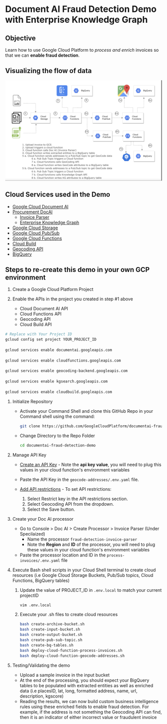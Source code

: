 # Document AI Fraud Detection Demo with Enterprise Knowledge Graph

## Objective

Learn how to use Google Cloud Platform to *process and enrich* invoices so that we can **enable fraud detection**.

## Visualizing the flow of data

![diagram](img/steps-in-a-diagram.png)

## Cloud Services used in the Demo

* [Google Cloud Document AI](https://cloud.google.com/document-ai)
* [Procurement DocAI](https://cloud.google.com/solutions/procurement-doc-ai)
  * [Invoice Parser](https://cloud.google.com/document-ai/docs/processors-list#processor_invoice-processor)
  * [Enterprise Knowledge Graph](https://cloud.google.com/document-ai/docs/ekg-enrichment)
* [Google Cloud Storage](https://cloud.google.com/storage)
* [Google Cloud Pub/Sub](https://cloud.google.com/pubsub/docs/overview)
* [Google Cloud Functions](https://cloud.google.com/functions)
* [Cloud Build](https://cloud.google.com/build)
* [Geocoding API](https://developers.google.com/maps/documentation/geocoding/start)
* [BigQuery](https://cloud.google.com/bigquery)

## Steps to re-create this demo in your own GCP environment

1. Create a Google Cloud Platform Project

1. Enable the APIs in the project you created in step #1 above
   * Cloud Document AI API
   * Cloud Functions API
   * Geocoding API
   * Cloud Build API

```sh
# Replace with Your Project ID
gcloud config set project YOUR_PROJECT_ID

gcloud services enable documentai.googleapis.com

gcloud services enable cloudfunctions.googleapis.com

gcloud services enable geocoding-backend.googleapis.com

gcloud services enable kgsearch.googleapis.com

gcloud services enable cloudbuild.googleapis.com
```

1. Initialize Repository

    * Activate your Command Shell and clone this GitHub Repo in your Command shell using the command:
  
        ```sh
        git clone https://github.com/GoogleCloudPlatform/documentai-fraud-detection-demo.git
        ```

    * Change Directory to the Repo Folder

       ```sh
       cd documentai-fraud-detection-demo
       ```

2. Manage API Key

   * [Create an API Key](https://cloud.google.com/docs/authentication/api-keys#creating_an_api_key) - Note the **api key value**, you will need to plug this values in your cloud function's environment variables
  
   * Paste the API Key in the `geocode-addresses/.env.yaml` file.

   * [Add API restrictions](https://cloud.google.com/docs/authentication/api-keys#adding_api_restrictions) - To set API restrictions:
        1. Select Restrict key in the API restrictions section.
        2. Select Geocoding API from the dropdown.
        3. Select the Save button.

3. Create your Doc AI processor
    * Go to Console > Doc AI > Create Processor > Invoice Parser (Under Specilaized)
      * Name the processor `fraud-detection-invoice-parser`
      * Note the **Region** and **ID** of the processor, you will need to plug these values in your cloud function's environment variables
    * Paste the processor location and ID in the `process-invoices/.env.yaml` file

4. Execute Bash shell scripts in your Cloud Shell terminal to create cloud resources (i.e Google Cloud Storage Buckets, Pub/Sub topics, Cloud Functions, BigQuery tables)

     1. Update the value of PROJECT_ID in `.env.local` to match your current projectID

        ```sh
        vim .env.local
        ```

     2. Execute your .sh files to create cloud resources

        ```sh
        bash create-archive-bucket.sh
        bash create-input-bucket.sh
        bash create-output-bucket.sh
        bash create-pub-sub-topic.sh
        bash create-bq-tables.sh
        bash deploy-cloud-function-process-invoices.sh
        bash deploy-cloud-function-geocode-addresses.sh
        ```

5. Testing/Validating the demo
     * Upload a sample invoice in the input bucket
     * At the end of the processing, you should expect your BigQuery tables to be populated with extracted entities as well as enriched data (i.e placesID, lat, long, formatted address, name, url, description, kgscore)
     * Reading the results, we can now build custom business intelligence rules using these enriched fields to enable fraud detection. For example, if the address is not something the Geocoding API can find, then it is an indicator of either incorrect value or fraudulent invoice
